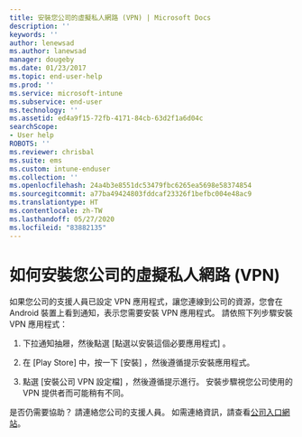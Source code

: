 ```yaml
---
title: 安裝您公司的虛擬私人網路 (VPN) | Microsoft Docs
description: ''
keywords: ''
author: lenewsad
ms.author: lanewsad
manager: dougeby
ms.date: 01/23/2017
ms.topic: end-user-help
ms.prod: ''
ms.service: microsoft-intune
ms.subservice: end-user
ms.technology: ''
ms.assetid: ed4a9f15-72fb-4171-84cb-63d2f1a6d04c
searchScope:
- User help
ROBOTS: ''
ms.reviewer: chrisbal
ms.suite: ems
ms.custom: intune-enduser
ms.collection: ''
ms.openlocfilehash: 24a4b3e8551dc53479fbc6265ea5698e58374854
ms.sourcegitcommit: a77ba49424803fddcaf23326f1befbc004e48ac9
ms.translationtype: HT
ms.contentlocale: zh-TW
ms.lasthandoff: 05/27/2020
ms.locfileid: "83882135"
---
```

# <a name="how-to-install-your-companys-virtual-private-network-vpn"></a>如何安裝您公司的虛擬私人網路 (VPN)

如果您公司的支援人員已設定 VPN 應用程式，讓您連線到公司的資源，您會在 Android 裝置上看到通知，表示您需要安裝 VPN 應用程式。 請依照下列步驟安裝 VPN 應用程式：

1. 下拉通知抽屜，然後點選 [點選以安裝這個必要應用程式]  。

2. 在 [Play Store]  中，按一下 [安裝]  ，然後遵循提示安裝應用程式。

3. 點選 [安裝公司 VPN 設定檔]  ，然後遵循提示進行。 安裝步驟視您公司使用的 VPN 提供者而可能稍有不同。


是否仍需要協助？ 請連絡您公司的支援人員。 如需連絡資訊，請查看[公司入口網站](https://go.microsoft.com/fwlink/?linkid=2010980)。
